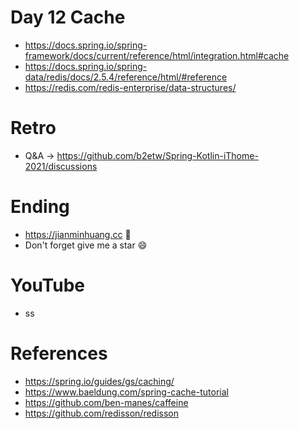 # Day 12 Cache
* https://docs.spring.io/spring-framework/docs/current/reference/html/integration.html#cache
* https://docs.spring.io/spring-data/redis/docs/2.5.4/reference/html/#reference
* https://redis.com/redis-enterprise/data-structures/

# Retro
* Q&A -> https://github.com/b2etw/Spring-Kotlin-iThome-2021/discussions

# Ending
* https://jianminhuang.cc 🌈
* Don't forget give me a star 😄

# YouTube
* ss

# References
* https://spring.io/guides/gs/caching/
* https://www.baeldung.com/spring-cache-tutorial
* https://github.com/ben-manes/caffeine
* https://github.com/redisson/redisson
